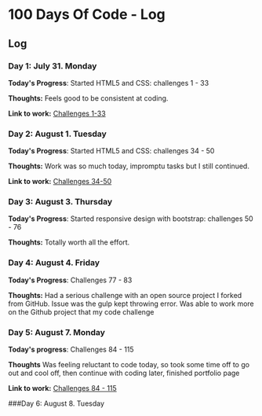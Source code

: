 # 100 Days Of Code - Log


## Log

### Day 1: July 31. Monday

**Today's Progress**: Started HTML5 and CSS: challenges 1 - 33

**Thoughts:** Feels good to be consistent at coding.

**Link to work:** [Challenges 1-33](https://codepen.io/Fucho/projects/public/)

### Day 2: August 1. Tuesday

**Today's Progress**: Started HTML5 and CSS: challenges 34 - 50

**Thoughts:** Work was so much today, impromptu tasks but I still continued.

**Link to work:** [Challenges 34-50](https://codepen.io/Fucho/projects/public/)

### Day 3: August 3. Thursday

**Today's Progress**: Started responsive design with bootstrap: challenges 50 - 76 

**Thoughts:** Totally worth all the effort.

### Day 4: August 4. Friday

**Today's Progress**: Challenges 77 - 83

**Thoughts:** Had a serious challenge with an open source project I forked from GitHub. Issue was the gulp kept throwing error. Was able to work more on the Github project that my code challenge

### Day 5: August 7. Monday

**Today's progress**: Challenges 84 - 115

**Thoughts** Was feeling reluctant to code today, so took some time off to go out and cool off, then continue with coding later, finished portfolio page

**Link to work:** [Challenges 84 - 115](https://codepen.io/Fucho/full/MvpaWJ)

###Day 6: August 8. Tuesday
